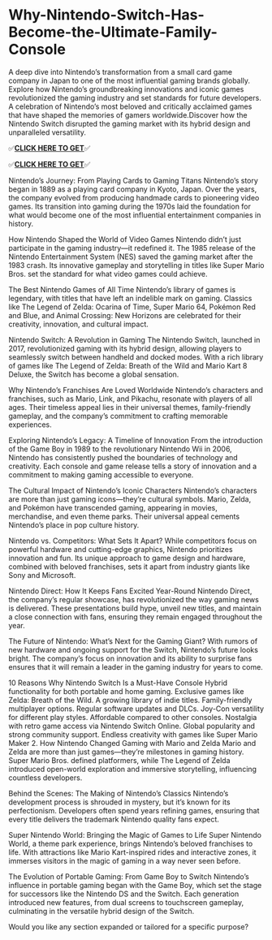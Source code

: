 # Why-Nintendo-Switch-Has-Become-the-Ultimate-Family-Console

A deep dive into Nintendo’s transformation from a small card game company in Japan to one of the most influential gaming brands globally.
Explore how Nintendo’s groundbreaking innovations and iconic games revolutionized the gaming industry and set standards for future developers.
A celebration of Nintendo’s most beloved and critically acclaimed games that have shaped the memories of gamers worldwide.Discover how the Nintendo Switch disrupted the gaming market with its hybrid design and unparalleled versatility.


✅**[CLICK HERE TO GET](https://usaofferzon.com/nintendo/)**✅


✅**[CLICK HERE TO GET](https://usaofferzon.com/alloffergiftcard/)**✅


Nintendo’s Journey: From Playing Cards to Gaming Titans
Nintendo’s story began in 1889 as a playing card company in Kyoto, Japan. Over the years, the company evolved from producing handmade cards to pioneering video games. Its transition into gaming during the 1970s laid the foundation for what would become one of the most influential entertainment companies in history.

How Nintendo Shaped the World of Video Games
Nintendo didn’t just participate in the gaming industry—it redefined it. The 1985 release of the Nintendo Entertainment System (NES) saved the gaming market after the 1983 crash. Its innovative gameplay and storytelling in titles like Super Mario Bros. set the standard for what video games could achieve.

The Best Nintendo Games of All Time
Nintendo’s library of games is legendary, with titles that have left an indelible mark on gaming. Classics like The Legend of Zelda: Ocarina of Time, Super Mario 64, Pokémon Red and Blue, and Animal Crossing: New Horizons are celebrated for their creativity, innovation, and cultural impact.

Nintendo Switch: A Revolution in Gaming
The Nintendo Switch, launched in 2017, revolutionized gaming with its hybrid design, allowing players to seamlessly switch between handheld and docked modes. With a rich library of games like The Legend of Zelda: Breath of the Wild and Mario Kart 8 Deluxe, the Switch has become a global sensation.

Why Nintendo’s Franchises Are Loved Worldwide
Nintendo’s characters and franchises, such as Mario, Link, and Pikachu, resonate with players of all ages. Their timeless appeal lies in their universal themes, family-friendly gameplay, and the company’s commitment to crafting memorable experiences.

Exploring Nintendo’s Legacy: A Timeline of Innovation
From the introduction of the Game Boy in 1989 to the revolutionary Nintendo Wii in 2006, Nintendo has consistently pushed the boundaries of technology and creativity. Each console and game release tells a story of innovation and a commitment to making gaming accessible to everyone.

The Cultural Impact of Nintendo’s Iconic Characters
Nintendo’s characters are more than just gaming icons—they’re cultural symbols. Mario, Zelda, and Pokémon have transcended gaming, appearing in movies, merchandise, and even theme parks. Their universal appeal cements Nintendo’s place in pop culture history.

Nintendo vs. Competitors: What Sets It Apart?
While competitors focus on powerful hardware and cutting-edge graphics, Nintendo prioritizes innovation and fun. Its unique approach to game design and hardware, combined with beloved franchises, sets it apart from industry giants like Sony and Microsoft.

Nintendo Direct: How It Keeps Fans Excited Year-Round
Nintendo Direct, the company’s regular showcase, has revolutionized the way gaming news is delivered. These presentations build hype, unveil new titles, and maintain a close connection with fans, ensuring they remain engaged throughout the year.

The Future of Nintendo: What’s Next for the Gaming Giant?
With rumors of new hardware and ongoing support for the Switch, Nintendo’s future looks bright. The company’s focus on innovation and its ability to surprise fans ensures that it will remain a leader in the gaming industry for years to come.

10 Reasons Why Nintendo Switch Is a Must-Have Console
Hybrid functionality for both portable and home gaming.
Exclusive games like Zelda: Breath of the Wild.
A growing library of indie titles.
Family-friendly multiplayer options.
Regular software updates and DLCs.
Joy-Con versatility for different play styles.
Affordable compared to other consoles.
Nostalgia with retro game access via Nintendo Switch Online.
Global popularity and strong community support.
Endless creativity with games like Super Mario Maker 2.
How Nintendo Changed Gaming with Mario and Zelda
Mario and Zelda are more than just games—they’re milestones in gaming history. Super Mario Bros. defined platformers, while The Legend of Zelda introduced open-world exploration and immersive storytelling, influencing countless developers.

Behind the Scenes: The Making of Nintendo’s Classics
Nintendo’s development process is shrouded in mystery, but it’s known for its perfectionism. Developers often spend years refining games, ensuring that every title delivers the trademark Nintendo quality fans expect.

Super Nintendo World: Bringing the Magic of Games to Life
Super Nintendo World, a theme park experience, brings Nintendo’s beloved franchises to life. With attractions like Mario Kart-inspired rides and interactive zones, it immerses visitors in the magic of gaming in a way never seen before.

The Evolution of Portable Gaming: From Game Boy to Switch
Nintendo’s influence in portable gaming began with the Game Boy, which set the stage for successors like the Nintendo DS and the Switch. Each generation introduced new features, from dual screens to touchscreen gameplay, culminating in the versatile hybrid design of the Switch.

Would you like any section expanded or tailored for a specific purpose?
